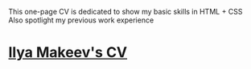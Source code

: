 This one-page CV is dedicated to show my basic skills in HTML + CSS <br>
Also spotlight my previous work experience

# [Ilya Makeev's CV](https://cult2rologist.github.io/My-CV/)
